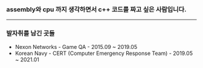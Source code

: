 ### assembly와 cpu 까지 생각하면서 c++ 코드를 짜고 싶은 사람입니다.
--- ---
### 발자취를 남긴 곳들
* Nexon Networks - Game QA - 2015.09 ~ 2019.05
* Korean Navy - CERT (Computer Emergency Response Team) - 2019.05 ~ 2021.01
